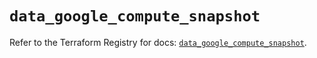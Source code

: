 # `data_google_compute_snapshot`

Refer to the Terraform Registry for docs: [`data_google_compute_snapshot`](https://registry.terraform.io/providers/hashicorp/google-beta/6.24.0/docs/data-sources/google_compute_snapshot).
